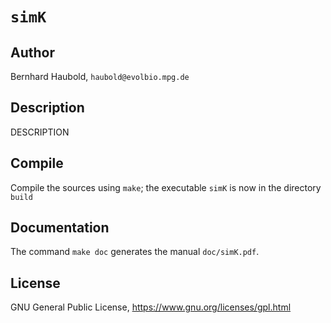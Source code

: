 # `simK`
## Author
Bernhard Haubold, `haubold@evolbio.mpg.de`
## Description
DESCRIPTION
## Compile
Compile the sources using `make`; the executable `simK` is now in the directory `build`
## Documentation
The command `make doc` generates the manual `doc/simK.pdf`.
## License
GNU General Public License, https://www.gnu.org/licenses/gpl.html
